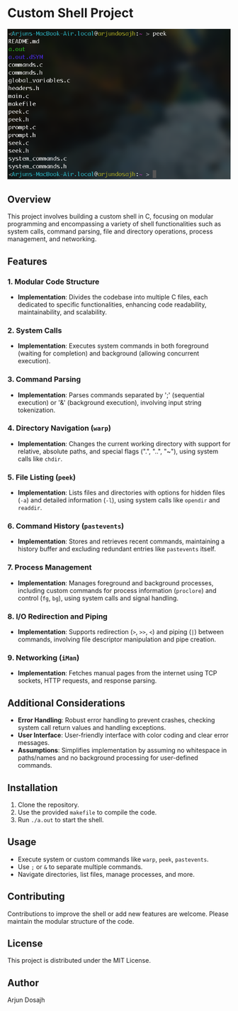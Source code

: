 # Custom Shell Project

<img src="README_assets/custom_shell.png">

## Overview
This project involves building a custom shell in C, focusing on modular programming and encompassing a variety of shell functionalities such as system calls, command parsing, file and directory operations, process management, and networking.

## Features

### 1. Modular Code Structure
- **Implementation**: Divides the codebase into multiple C files, each dedicated to specific functionalities, enhancing code readability, maintainability, and scalability.

### 2. System Calls
- **Implementation**: Executes system commands in both foreground (waiting for completion) and background (allowing concurrent execution).

### 3. Command Parsing
- **Implementation**: Parses commands separated by ';' (sequential execution) or '&' (background execution), involving input string tokenization.

### 4. Directory Navigation (`warp`)
- **Implementation**: Changes the current working directory with support for relative, absolute paths, and special flags (".", "..", "~"), using system calls like `chdir`.

### 5. File Listing (`peek`)
- **Implementation**: Lists files and directories with options for hidden files (`-a`) and detailed information (`-l`), using system calls like `opendir` and `readdir`.

### 6. Command History (`pastevents`)
- **Implementation**: Stores and retrieves recent commands, maintaining a history buffer and excluding redundant entries like `pastevents` itself.

### 7. Process Management
- **Implementation**: Manages foreground and background processes, including custom commands for process information (`proclore`) and control (`fg`, `bg`), using system calls and signal handling.

### 8. I/O Redirection and Piping
- **Implementation**: Supports redirection (`>`, `>>`, `<`) and piping (`|`) between commands, involving file descriptor manipulation and pipe creation.

### 9. Networking (`iMan`)
- **Implementation**: Fetches manual pages from the internet using TCP sockets, HTTP requests, and response parsing.

## Additional Considerations

- **Error Handling**: Robust error handling to prevent crashes, checking system call return values and handling exceptions.
- **User Interface**: User-friendly interface with color coding and clear error messages.
- **Assumptions**: Simplifies implementation by assuming no whitespace in paths/names and no background processing for user-defined commands.

## Installation
1. Clone the repository.
2. Use the provided `makefile` to compile the code.
3. Run `./a.out` to start the shell.

## Usage
- Execute system or custom commands like `warp`, `peek`, `pastevents`.
- Use `;` or `&` to separate multiple commands.
- Navigate directories, list files, manage processes, and more.

## Contributing
Contributions to improve the shell or add new features are welcome. Please maintain the modular structure of the code.

## License
This project is distributed under the MIT License.

## Author
Arjun Dosajh
